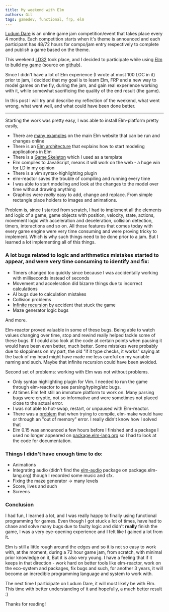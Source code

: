```yaml
---
title: My weekend with Elm
authors: Gil
tags: gamedev, functional, frp, elm
---
```


[Ludum Dare][ld] is an online game jam competition/event that takes place every 4 months.
Each competition starts when it's theme is announced and each participant has 48/72 hours
for compo/jam entry respectively to complete and publish a game based on the theme.

This weekend [LD32][ld32] took place, and I decided to participate while using [Elm][] to build [my game][] (source on [github][]).

Since I didn't have a lot of Elm experience (I wrote at most 100 LOC in it) prior to jam,
I decided that my goal is to learn Elm, FRP and a new way to model games on the fly, during the jam,
and gain real experience working with it,
while somewhat sacrificing the quality of the end result (the game).

In this post I will try and describe my reflection of the weekend, what went wrong, what went well,
and what could have been done better.

---

Starting the work was pretty easy, I was able to install Elm-platform pretty easily,

- There are [many examples][exmps] on the main Elm website that can be run and changes online
- There is an [Elm architecture][archtutor] that explains how to start modeling applications in Elm
- There is a [Game Skeleton][game-skeleton] which I used as a template
- Elm compiles to JavaScript, means it will work on the web - a huge win for LD in my opinion
- There is a vim syntax-highlighting plugin
- elm-reactor saves the trouble of compiling and running every time
- I was able to start modeling and look at the changes to the model over time without drawing anything
- Graphics were _really_ easy to add, change and replace. From simple rectangle place holders to images and animations.

Problem is, since I started from scratch, I had to implement all the elements and logic of a game,
game objects with position, velocity, state, actions, movement logic with acceleration and deceleration,
collision detection, timers, interactions and so on. All those features that comes today with every
game engine were very time consuming and were proving tricky to implement. Which is why such things
need to be done prior to a jam. But I learned a lot implementing all of this things.

### A lot bugs related to logic and arithmetics mistakes started to appear, and were very time consuming to identify and fix:

- Timers changed too quickly since because I was accidentally working with milliseconds instead of seconds
- Movement and acceleration did bizarre things due to incorrect calculations
- AI bugs due to calculation mistakes
- Collision problems
- [Infinite recursion][infrec] by accident that stuck the game
- Maze generator logic bugs

And more.


Elm-reactor proved valuable in some of these bugs. Being able to watch values changing over time,
stop and rewind really helped tackle some of these bugs. If I could also look at the code at certain points when pausing
it would have been even better, much better.
Some mistakes were probably due to sloppiness on my part, the old "if it type checks, it works" saying at the back of my head
might have made me less careful on my variable naming and such. Maybe that infinite recursion could have been avoided.


Second set of problems: working with Elm was not without problems.

- Only syntax highlighting plugin for Vim. I needed to run the game through elm-reactor to see parsing/typing/etc bugs.
- At times Elm felt still an immature platform to work on. Many parsing bugs were cryptic, not so informative and were sometimes not placed close to the actual error.
- I was not able to hot-swap, restart, or unpaused with Elm-reactor.
- There was a [problem][mem-commit] that when trying to compile, elm-make would have or through an "out of memory" error. I really didn't know how I solved that
- Elm 0.15 was announced a few hours before I finished and a package I used no longer appeared on [package.elm-lang.org](http://package.elm-lang.org) so I had to look at the code for documentation.


### Things I didn't have enough time to do:

- Animations
- Integrating audio (didn't find the [elm-audio][] package on package.elm-lang.org) though I recorded some music and sfx.
- Fixing the maze generator -> many levels
- Score, lives and such
- Screens

### Conclusion

I had fun, I learned a lot, and I was really happy to finally using functional programming for games.
Even though I got stuck a lot of times, have had to chase and solve many bugs due to faulty logic
and didn't __really__ finish the game, I was a very eye-opening experience and I felt like I gained a lot from it.

Elm is still a little rough around the edges and so it is not so easy to work with, at the moment,
during a 72 hour game jam, from scratch, with minimal prior knowledge on it,
But it is also very young. I have a feeling that if it keeps in that direction - work hard on better tools like elm-reactor,
work on the eco-system and packages, fix bugs and such, for another 3 years, it will become
an incredible programming language and system to work with.

The next time I participate on Ludum Dare, it will most likely be with Elm. This time with better understanding of it
and hopefully, a much better result :)

Thanks for reading!


[ld]: http://ludumdare.com/compo/
[ld32]: http://ludumdare.com/compo/ludum-dare-32/?action=preview
[exmps]: http://elm-lang.org/Examples.elm
[Elm]: http://elm-lang.org/
[archtutor]: https://github.com/evancz/elm-architecture-tutorial#the-elm-architecture
[game-skeleton]: https://github.com/elm-lang/elm-lang.org/blob/258181d16df10d7b51721f1f5005baca03c8b7e7/frontend/public/examples/Intermediate/Bounce.elm
[infrec]: https://github.com/soupi/ld32/blob/c1c6fbb591dc27620935ce7216b7e3c6a9776141/src/Game/Game.elm#L86
[mem-commit]: https://github.com/soupi/ld32/tree/80b80e76124691639a99af23dad4c84b49479d09
[elm-audio]: https://github.com/jcollard/elm-audio
[my game]: http://www.gilmi.xyz/static/misc/gamejams/ld32/Game/dist/index.html
[github]: https://github.com/soupi/ld32
